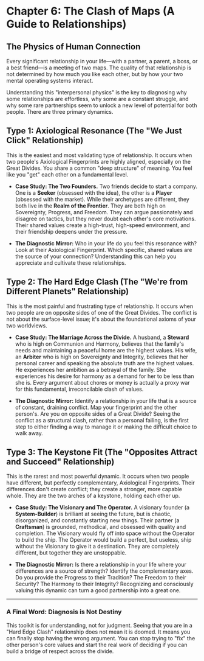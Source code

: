 # Chapter 6: The Clash of Maps (A Guide to Relationships)

## The Physics of Human Connection

Every significant relationship in your life—with a partner, a parent, a boss, or a best friend—is a meeting of two maps. The quality of that relationship is not determined by how much you like each other, but by how your two mental operating systems interact.

Understanding this "interpersonal physics" is the key to diagnosing why some relationships are effortless, why some are a constant struggle, and why some rare partnerships seem to unlock a new level of potential for both people. There are three primary dynamics.

## Type 1: Axiological Resonance (The "We Just Click" Relationship)

This is the easiest and most validating type of relationship. It occurs when two people's Axiological Fingerprints are highly aligned, especially on the Great Divides. You share a common "deep structure" of meaning. You feel like you "get" each other on a fundamental level.

*   **Case Study: The Two Founders.** Two friends decide to start a company. One is a **Seeker** (obsessed with the idea), the other is a **Player** (obsessed with the market). While their archetypes are different, they both live in the **Realm of the Frontier**. They are both high on Sovereignty, Progress, and Freedom. They can argue passionately and disagree on tactics, but they never doubt each other's core motivations. Their shared values create a high-trust, high-speed environment, and their friendship deepens under the pressure.

*   **The Diagnostic Mirror:** Who in your life do you feel this resonance with? Look at their Axiological Fingerprint. Which specific, shared values are the source of your connection? Understanding this can help you appreciate and cultivate these relationships.

## Type 2: The Hard Edge Clash (The "We're from Different Planets" Relationship)

This is the most painful and frustrating type of relationship. It occurs when two people are on opposite sides of one of the Great Divides. The conflict is not about the surface-level issue; it's about the foundational axioms of your two worldviews.

*   **Case Study: The Marriage Across the Divide.** A husband, a **Steward** who is high on Communion and Harmony, believes that the family's needs and maintaining a peaceful home are the highest values. His wife, an **Arbiter** who is high on Sovereignty and Integrity, believes that her personal career and speaking the absolute truth are the highest values. He experiences her ambition as a betrayal of the family. She experiences his desire for harmony as a demand for her to be less than she is. Every argument about chores or money is actually a proxy war for this fundamental, irreconcilable clash of values.

*   **The Diagnostic Mirror:** Identify a relationship in your life that is a source of constant, draining conflict. Map your fingerprint and the other person's. Are you on opposite sides of a Great Divide? Seeing the conflict as a structural clash, rather than a personal failing, is the first step to either finding a way to manage it or making the difficult choice to walk away.

## Type 3: The Keystone Fit (The "Opposites Attract and Succeed" Relationship)

This is the rarest and most powerful dynamic. It occurs when two people have different, but perfectly complementary, Axiological Fingerprints. Their differences don't create conflict; they create a stronger, more capable whole. They are the two arches of a keystone, holding each other up.

*   **Case Study: The Visionary and The Operator.** A visionary founder (a **System-Builder**) is brilliant at seeing the future, but is chaotic, disorganized, and constantly starting new things. Their partner (a **Craftsman**) is grounded, methodical, and obsessed with quality and completion. The Visionary would fly off into space without the Operator to build the ship. The Operator would build a perfect, but useless, ship without the Visionary to give it a destination. They are completely different, but together they are unstoppable.

*   **The Diagnostic Mirror:** Is there a relationship in your life where your differences are a source of strength? Identify the complementary axes. Do you provide the Progress to their Tradition? The Freedom to their Security? The Harmony to their Integrity? Recognizing and consciously valuing this dynamic can turn a good partnership into a great one.

---
### A Final Word: Diagnosis is Not Destiny

This toolkit is for understanding, not for judgment. Seeing that you are in a "Hard Edge Clash" relationship does not mean it is doomed. It means you can finally stop having the wrong argument. You can stop trying to "fix" the other person's core values and start the real work of deciding if you can build a bridge of respect across the divide.
